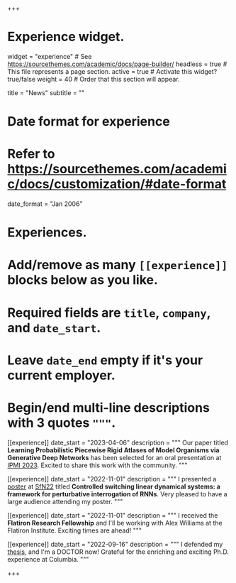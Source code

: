+++
# Experience widget.
widget = "experience"  # See https://sourcethemes.com/academic/docs/page-builder/
headless = true  # This file represents a page section.
active = true  # Activate this widget? true/false
weight = 40  # Order that this section will appear.

title = "News"
subtitle = ""

# Date format for experience
#   Refer to https://sourcethemes.com/academic/docs/customization/#date-format
date_format = "Jan 2006"

# Experiences.
#   Add/remove as many `[[experience]]` blocks below as you like.
#   Required fields are `title`, `company`, and `date_start`.
#   Leave `date_end` empty if it's your current employer.
#   Begin/end multi-line descriptions with 3 quotes `"""`.


[[experience]]
  date_start = "2023-04-06"
  description = """
  Our paper titled  <b>Learning Probabilistic Piecewise Rigid Atlases of Model Organisms via Generative Deep Networks</b> has been selected for an oral presentation at <a href="https://www.ipmi2023.org/en/">IPMI 2023</a>. Excited to share this work with the community.
  """

[[experience]]
  date_start = "2022-11-01"
  description = """
  I presented a <a href="https://www.abstractsonline.com/pp8/#!/10619/presentation/77839">poster</a> at <a href="https://www.sfn.org/meetings/neuroscience-2022">SfN22</a> titled <b>Controlled switching linear dynamical systems: a framework for perturbative interrogation of RNNs</b>. Very pleased to have a large audience attending my poster.
  """
  
[[experience]]
  date_start = "2022-11-01"
  description = """
  I received the <b>Flatiron Research Fellowship</b> and I'll be working with Alex Williams at the Flatiron Institute. Exciting times are ahead!
  """
  
[[experience]]
  date_start = "2022-09-16"
  description = """
  I defended my <a href="https://academiccommons.columbia.edu/doi/10.7916/nf9r-5534">thesis</a>, and I'm a DOCTOR now! Grateful for the enriching and exciting Ph.D. experience at Columbia.
  """
  
+++